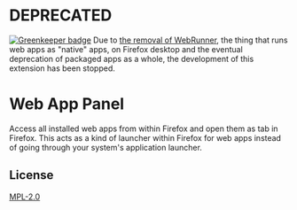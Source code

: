 # DEPRECATED

[![Greenkeeper badge](https://badges.greenkeeper.io/freaktechnik/apps-panel.svg)](https://greenkeeper.io/)
Due to [the removal of WebRunner](https://bugzilla.mozilla.org/show_bug.cgi?id=1238079),
the thing that runs web apps as "native" apps, on Firefox desktop and the
eventual deprecation of packaged apps as a whole, the development of this
extension has been stopped.

# Web App Panel
Access all installed web apps from within Firefox and open them as tab in Firefox. This acts as a kind of launcher within Firefox for web apps instead of going through your system's application launcher.

## License
[MPL-2.0](LICENSE)
